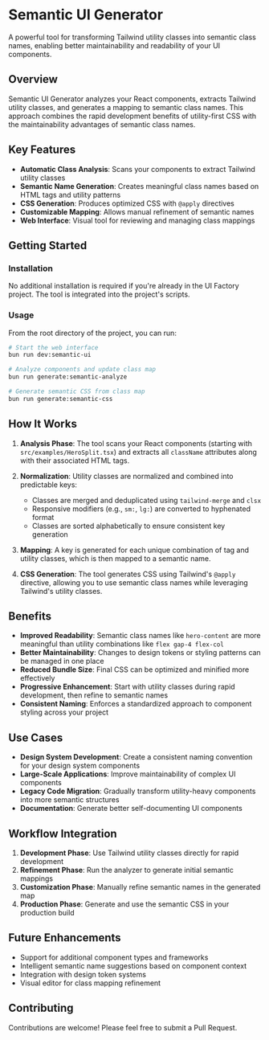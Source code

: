 # Semantic UI Generator

A powerful tool for transforming Tailwind utility classes into semantic class names, enabling better maintainability and readability of your UI components.

## Overview

Semantic UI Generator analyzes your React components, extracts Tailwind utility classes, and generates a mapping to semantic class names. This approach combines the rapid development benefits of utility-first CSS with the maintainability advantages of semantic class names.

## Key Features

- **Automatic Class Analysis**: Scans your components to extract Tailwind utility classes
- **Semantic Name Generation**: Creates meaningful class names based on HTML tags and utility patterns
- **CSS Generation**: Produces optimized CSS with `@apply` directives
- **Customizable Mapping**: Allows manual refinement of semantic names
- **Web Interface**: Visual tool for reviewing and managing class mappings

## Getting Started

### Installation

No additional installation is required if you're already in the UI Factory project. The tool is integrated into the project's scripts.

### Usage

From the root directory of the project, you can run:

```bash
# Start the web interface
bun run dev:semantic-ui

# Analyze components and update class map
bun run generate:semantic-analyze

# Generate semantic CSS from class map
bun run generate:semantic-css
```

## How It Works

1. **Analysis Phase**: The tool scans your React components (starting with `src/examples/HeroSplit.tsx`) and extracts all `className` attributes along with their associated HTML tags.

2. **Normalization**: Utility classes are normalized and combined into predictable keys:
   - Classes are merged and deduplicated using `tailwind-merge` and `clsx`
   - Responsive modifiers (e.g., `sm:`, `lg:`) are converted to hyphenated format
   - Classes are sorted alphabetically to ensure consistent key generation

3. **Mapping**: A key is generated for each unique combination of tag and utility classes, which is then mapped to a semantic name.

4. **CSS Generation**: The tool generates CSS using Tailwind's `@apply` directive, allowing you to use semantic class names while leveraging Tailwind's utility classes.

## Benefits

- **Improved Readability**: Semantic class names like `hero-content` are more meaningful than utility combinations like `flex gap-4 flex-col`
- **Better Maintainability**: Changes to design tokens or styling patterns can be managed in one place
- **Reduced Bundle Size**: Final CSS can be optimized and minified more effectively
- **Progressive Enhancement**: Start with utility classes during rapid development, then refine to semantic names
- **Consistent Naming**: Enforces a standardized approach to component styling across your project

## Use Cases

- **Design System Development**: Create a consistent naming convention for your design system components
- **Large-Scale Applications**: Improve maintainability of complex UI components
- **Legacy Code Migration**: Gradually transform utility-heavy components into more semantic structures
- **Documentation**: Generate better self-documenting UI components

## Workflow Integration

1. **Development Phase**: Use Tailwind utility classes directly for rapid development
2. **Refinement Phase**: Run the analyzer to generate initial semantic mappings
3. **Customization Phase**: Manually refine semantic names in the generated map
4. **Production Phase**: Generate and use the semantic CSS in your production build

## Future Enhancements

- Support for additional component types and frameworks
- Intelligent semantic name suggestions based on component context
- Integration with design token systems
- Visual editor for class mapping refinement

## Contributing

Contributions are welcome! Please feel free to submit a Pull Request. 